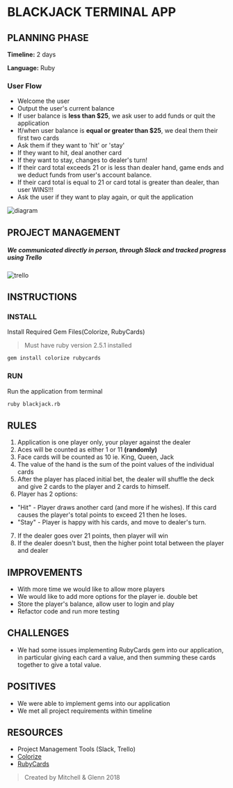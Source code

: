 # BLACKJACK TERMINAL APP

## PLANNING PHASE
**Timeline:** 2 days

**Language:** Ruby

### User Flow
* Welcome the user
* Output the user's current balance
* If user balance is **less than $25**, we ask user to add funds or quit the application
* If/when user balance is **equal or greater than $25**, we deal them their first two cards
* Ask them if they want to 'hit' or 'stay'
* If they want to hit, deal another card
* If they want to stay, changes to dealer's turn!
* If their card total exceeds 21 or is less than dealer hand, game ends and we deduct funds from user's account balance.
* If their card total is equal to 21 or card total is greater than dealer, than user WINS!!!
* Ask the user if they want to play again, or quit the application


![diagram](https://i.imgur.com/1BXzjfy.png)

## PROJECT MANAGEMENT
##### We communicated directly in person, through Slack and tracked progress using Trello

![trello](https://i.imgur.com/zrNpkCX.png)


## INSTRUCTIONS
### INSTALL
Install Required Gem Files(Colorize, RubyCards)
> Must have ruby version 2.5.1 installed

```bash
gem install colorize rubycards
```
### RUN
Run the application from terminal
```bash
ruby blackjack.rb
```

## RULES
1. Application is one player only, your player against the dealer
2. Aces will be counted as either 1 or 11 **(randomly)**
3. Face cards will be counted as 10 ie. King, Queen, Jack
4. The value of the hand is the sum of the point values of the individual cards
5. After the player has placed initial bet, the dealer will shuffle the deck and give 2 cards to the player and 2 cards to himself.
6. Player has 2 options:
* "Hit" - Player draws another card (and more if he wishes). If this card causes the player's total points to exceed 21 then he loses.
* "Stay" - Player is happy with his cards, and move to dealer's turn.
7. If the dealer goes over 21 points, then player will win
8. If the dealer doesn't bust, then the higher point total between the player and dealer

## IMPROVEMENTS
* With more time we would like to allow more players
* We would like to add more options for the player ie. double bet
* Store the player's balance, allow user to login and play
* Refactor code and run more testing

## CHALLENGES
* We had some issues implementing RubyCards gem into our application, in particular giving each card a value, and then summing these cards together to give a total value.

## POSITIVES
* We were able to implement gems into our application
* We met all project requirements within timeline

## RESOURCES
* Project Management Tools (Slack, Trello)
* [Colorize](https://github.com/fazibear/colorize)
* [RubyCards](https://www.rubydoc.info/github/jdan/rubycards/master/frames)


> Created by Mitchell & Glenn 2018